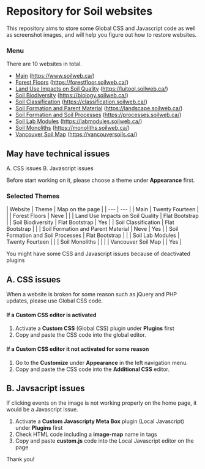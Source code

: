 # Repository for Soil websites

This repository aims to store some Global CSS and Javascript code as well as screenshot images, and will help you figure out how to restore websites.

### Menu

There are 10 websites in total.

- [Main](Main) (https://www.soilweb.ca/)
- [Forest Floors](Forest-Floors) (https://forestfloor.soilweb.ca/)
- [Land Use Impacts on Soil Quality](Land-Use-Impacts-on-Soil-Quality) (https://luitool.soilweb.ca/)
- [Soil Biodiversity](Soil-Biodiversity) (https://biology.soilweb.ca/)
- [Soil Classification](Soil-Classification) (https://classification.soilweb.ca/)
- [Soil Formation and Parent Material](Soil-Formation-and-Parent-Material) (https://landscape.soilweb.ca/)
- [Soil Formation and Soil Processes](Soil-Formation-and-Soil-Processes) (https://processes.soilweb.ca/)
- [Soil Lab Modules](Soil-Lab-Modules) (https://labmodules.soilweb.ca/)
- [Soil Monoliths](Soil-Monoliths) (https://monoliths.soilweb.ca/)
- [Vancouver Soil Map](Vancouver-Soil-Map) (https://vancouversoils.ca/)


## May have technical issues

A. CSS issues
B. Javascript issues

Before start working on it, please choose a theme under **Appearance** first.

### Selected Themes

| Website | Theme | Map on the page |
| --- | --- |
| Main | Twenty Fourteen | |
| Forest Floors | Neve | |
| Land Use Impacts on Soil Quality | Flat Bootstrap |
| Soil Biodiversity | Flat Bootstrap | Yes |
| Soil Classification | Flat Bootstrap | |
| Soil Formation and Parent Material | Neve | Yes |
| Soil Formation and Soil Processes | Flat Bootstrap | |
| Soil Lab Modules | Twenty Fourteen | |
| Soil Monoliths | | |
| Vancouver Soil Map | | Yes |

You might have some CSS and Javascript issues because of deactivated plugins

## A. CSS issues

When a website is broken for some reason such as jQuery and PHP updates, please use Global CSS code.

#### If a Custom CSS editor is activated

1. Activate a **Custom CSS** (Global CSS) plugin under **Plugins** first
2. Copy and paste the CSS code into the global editor.

#### If a Custom CSS editor it not activated for some reason

1. Go to the **Customize** under **Appearance** in the left navigation menu.
2. Copy and paste the CSS code into the **Additional CSS** editor.


## B. Javsacript issues

If clicking events on the image is not working properly on the home page, it would be a Javascript issue.

1. Activate a **Custom Javascripty Meta Box** plugin (Local Javascript) under **Plugins** first
2. Check HTML code including a **image-map** name in tags
2. Copy and paste **custom.js** code into the Local Javascript editor on the page


Thank you!

